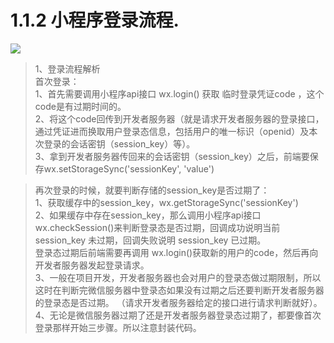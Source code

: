 # 1.1.2 小程序登录流程.



![](https://img-blog.csdnimg.cn/20190401144841364.png?x-oss-process=image/watermark,type_ZmFuZ3poZW5naGVpdGk,shadow_10,text_aHR0cHM6Ly9ibG9nLmNzZG4ubmV0L20wXzM4MTM0NDMx,size_16,color_FFFFFF,t_70)


>1、登录流程解析  
首次登录：  
1、首先需要调用小程序api接口 wx.login() 获取 临时登录凭证code ，这个code是有过期时间的。  
2、将这个code回传到开发者服务器（就是请求开发者服务器的登录接口，通过凭证进而换取用户登录态信息，包括用户的唯一标识（openid）及本次登录的会话密钥（session_key）等）。  
3、拿到开发者服务器传回来的会话密钥（session_key）之后，前端要保存wx.setStorageSync('sessionKey', 'value')  



>再次登录的时候，就要判断存储的session_key是否过期了：  
1、获取缓存中的session_key，wx.getStorageSync('sessionKey')  
2、如果缓存中存在session_key，那么调用小程序api接口wx.checkSession()来判断登录态是否过期，回调成功说明当前 session_key 未过期，回调失败说明 session_key 已过期。  
登录态过期后前端需要再调用 wx.login()获取新的用户的code，然后再向开发者服务器发起登录请求。  
3、一般在项目开发，开发者服务器也会对用户的登录态做过期限制，所以这时在判断完微信服务器中登录态如果没有过期之后还要判断开发者服务器的登录态是否过期。
（请求开发者服务器给定的接口进行请求判断就好）。  
4、无论是微信服务器过期了还是开发者服务器登录态过期了，都要像首次登录那样开始三步骤。所以注意封装代码。  
